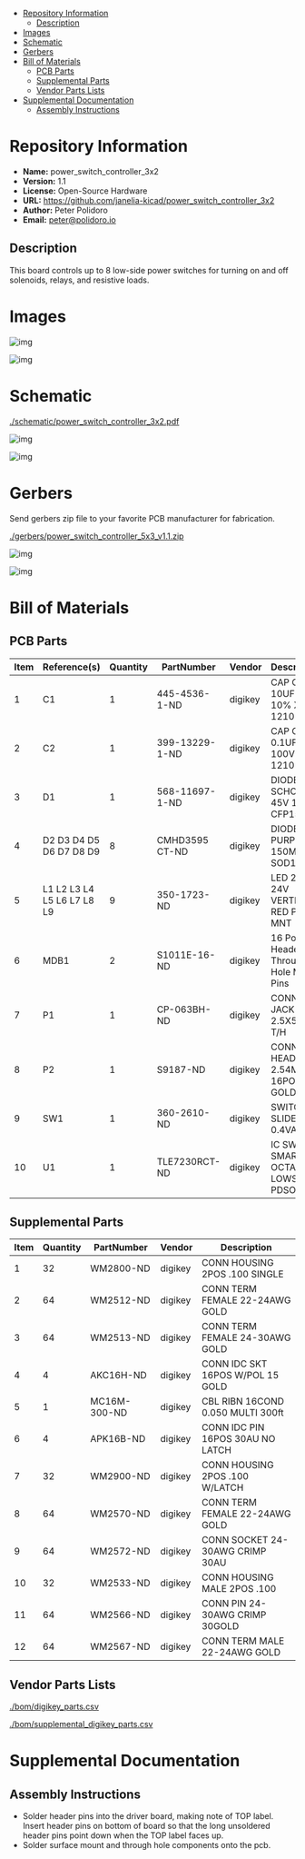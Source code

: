 - [Repository Information](#orge525b0b)
  - [Description](#org0bc1c6c)
- [Images](#org26ba3c3)
- [Schematic](#org31a6ed4)
- [Gerbers](#org7ba7e0c)
- [Bill of Materials](#orga80dabd)
  - [PCB Parts](#orgc05bb46)
  - [Supplemental Parts](#org1c6e48d)
  - [Vendor Parts Lists](#org0d3d511)
- [Supplemental Documentation](#org3926df8)
  - [Assembly Instructions](#org50c1561)



<a id="orge525b0b"></a>

# Repository Information

-   **Name:** power\_switch\_controller\_3x2
-   **Version:** 1.1
-   **License:** Open-Source Hardware
-   **URL:** <https://github.com/janelia-kicad/power_switch_controller_3x2>
-   **Author:** Peter Polidoro
-   **Email:** peter@polidoro.io


<a id="org0bc1c6c"></a>

## Description

This board controls up to 8 low-side power switches for turning on and off solenoids, relays, and resistive loads.


<a id="org26ba3c3"></a>

# Images

![img](./images/top.png)

![img](./images/bottom.png)


<a id="org31a6ed4"></a>

# Schematic

[./schematic/power\_switch\_controller\_3x2.pdf](./schematic/power_switch_controller_3x2.pdf)

![img](./schematic/images/schematic00.png)

![img](./schematic/images/schematic01.png)


<a id="org7ba7e0c"></a>

# Gerbers

Send gerbers zip file to your favorite PCB manufacturer for fabrication.

[./gerbers/power\_switch\_controller\_5x3\_v1.1.zip](./gerbers/power_switch_controller_5x3_v1.1.zip)

![img](./gerbers/images/gerbers00.png)

![img](./gerbers/images/gerbers01.png)


<a id="orga80dabd"></a>

# Bill of Materials


<a id="orgc05bb46"></a>

## PCB Parts

| Item | Reference(s)               | Quantity | PartNumber     | Vendor  | Description                               |
|---- |-------------------------- |-------- |-------------- |------- |----------------------------------------- |
| 1    | C1                         | 1        | 445-4536-1-ND  | digikey | CAP CER 10UF 50V 10% X7S 1210             |
| 2    | C2                         | 1        | 399-13229-1-ND | digikey | CAP CER 0.1UF 100V X7R 1210               |
| 3    | D1                         | 1        | 568-11697-1-ND | digikey | DIODE SCHOTTKY 45V 10A CFP15              |
| 4    | D2 D3 D4 D5 D6 D7 D8 D9    | 8        | CMHD3595 CT-ND | digikey | DIODE GEN PURP 150V 150MA SOD123          |
| 5    | L1 L2 L3 L4 L5 L6 L7 L8 L9 | 9        | 350-1723-ND    | digikey | LED 2MM 24V VERTICAL RED PC MNT           |
| 6    | MDB1                       | 2        | S1011E-16-ND   | digikey | 16 Position Header Through Hole Male Pins |
| 7    | P1                         | 1        | CP-063BH-ND    | digikey | CONN PWR JACK DC 2.5X5.5 8A T/H           |
| 8    | P2                         | 1        | S9187-ND       | digikey | CONN HEADR 2.54MM 16POS GOLD SMD          |
| 9    | SW1                        | 1        | 360-2610-ND    | digikey | SWITCH SLIDE SPST 0.4VA 28V               |
| 10   | U1                         | 1        | TLE7230RCT-ND  | digikey | IC SW SMART OCTAL LOWSIDE PDSO36          |


<a id="org1c6e48d"></a>

## Supplemental Parts

| Item | Quantity | PartNumber   | Vendor  | Description                       |
|---- |-------- |------------ |------- |--------------------------------- |
| 1    | 32       | WM2800-ND    | digikey | CONN HOUSING 2POS .100 SINGLE     |
| 2    | 64       | WM2512-ND    | digikey | CONN TERM FEMALE 22-24AWG GOLD    |
| 3    | 64       | WM2513-ND    | digikey | CONN TERM FEMALE 24-30AWG GOLD    |
| 4    | 4        | AKC16H-ND    | digikey | CONN IDC SKT 16POS W/POL 15 GOLD  |
| 5    | 1        | MC16M-300-ND | digikey | CBL RIBN 16COND 0.050 MULTI 300ft |
| 6    | 4        | APK16B-ND    | digikey | CONN IDC PIN 16POS 30AU NO LATCH  |
| 7    | 32       | WM2900-ND    | digikey | CONN HOUSING 2POS .100 W/LATCH    |
| 8    | 64       | WM2570-ND    | digikey | CONN TERM FEMALE 22-24AWG GOLD    |
| 9    | 64       | WM2572-ND    | digikey | CONN SOCKET 24-30AWG CRIMP 30AU   |
| 10   | 32       | WM2533-ND    | digikey | CONN HOUSING MALE 2POS .100       |
| 11   | 64       | WM2566-ND    | digikey | CONN PIN 24-30AWG CRIMP 30GOLD    |
| 12   | 64       | WM2567-ND    | digikey | CONN TERM MALE 22-24AWG GOLD      |


<a id="org0d3d511"></a>

## Vendor Parts Lists

[./bom/digikey\_parts.csv](./bom/digikey_parts.csv)

[./bom/supplemental\_digikey\_parts.csv](./bom/supplemental_digikey_parts.csv)


<a id="org3926df8"></a>

# Supplemental Documentation


<a id="org50c1561"></a>

## Assembly Instructions

-   Solder header pins into the driver board, making note of TOP label. Insert header pins on bottom of board so that the long unsoldered header pins point down when the TOP label faces up.
-   Solder surface mount and through hole components onto the pcb.
